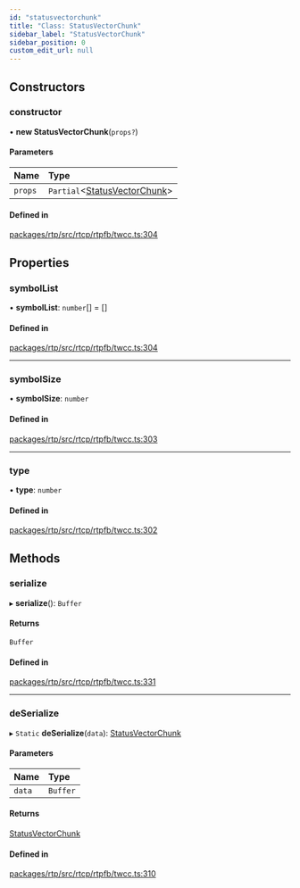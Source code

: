 ```yaml
---
id: "statusvectorchunk"
title: "Class: StatusVectorChunk"
sidebar_label: "StatusVectorChunk"
sidebar_position: 0
custom_edit_url: null
---
```


## Constructors

### constructor

• **new StatusVectorChunk**(`props?`)

#### Parameters

| Name | Type |
| :------ | :------ |
| `props` | `Partial`<[StatusVectorChunk](statusvectorchunk.md)\> |

#### Defined in

[packages/rtp/src/rtcp/rtpfb/twcc.ts:304](https://github.com/shinyoshiaki/werift-webrtc/blob/9b072fd/packages/rtp/src/rtcp/rtpfb/twcc.ts#L304)

## Properties

### symbolList

• **symbolList**: `number`[] = []

#### Defined in

[packages/rtp/src/rtcp/rtpfb/twcc.ts:304](https://github.com/shinyoshiaki/werift-webrtc/blob/9b072fd/packages/rtp/src/rtcp/rtpfb/twcc.ts#L304)

___

### symbolSize

• **symbolSize**: `number`

#### Defined in

[packages/rtp/src/rtcp/rtpfb/twcc.ts:303](https://github.com/shinyoshiaki/werift-webrtc/blob/9b072fd/packages/rtp/src/rtcp/rtpfb/twcc.ts#L303)

___

### type

• **type**: `number`

#### Defined in

[packages/rtp/src/rtcp/rtpfb/twcc.ts:302](https://github.com/shinyoshiaki/werift-webrtc/blob/9b072fd/packages/rtp/src/rtcp/rtpfb/twcc.ts#L302)

## Methods

### serialize

▸ **serialize**(): `Buffer`

#### Returns

`Buffer`

#### Defined in

[packages/rtp/src/rtcp/rtpfb/twcc.ts:331](https://github.com/shinyoshiaki/werift-webrtc/blob/9b072fd/packages/rtp/src/rtcp/rtpfb/twcc.ts#L331)

___

### deSerialize

▸ `Static` **deSerialize**(`data`): [StatusVectorChunk](statusvectorchunk.md)

#### Parameters

| Name | Type |
| :------ | :------ |
| `data` | `Buffer` |

#### Returns

[StatusVectorChunk](statusvectorchunk.md)

#### Defined in

[packages/rtp/src/rtcp/rtpfb/twcc.ts:310](https://github.com/shinyoshiaki/werift-webrtc/blob/9b072fd/packages/rtp/src/rtcp/rtpfb/twcc.ts#L310)
